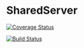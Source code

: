 # SharedServer

[![Coverage Status](https://coveralls.io/repos/github/santigandolfo/taller2-shared-server/badge.svg?branch=master)](https://coveralls.io/github/santigandolfo/taller2-shared-server?branch=master)

[![Build Status](https://travis-ci.org/santigandolfo/taller2-shared-server.svg?branch=master)](https://travis-ci.org/santigandolfo/taller2-shared-server)
